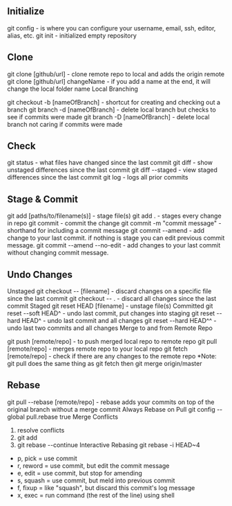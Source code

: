 ## Initialize
git config - is where you can configure your username, email, ssh, editor, alias, etc.
git init - initialized empty repository

## Clone
git clone [github/url] - clone remote repo to local and adds the origin remote
git clone [github/url] changeName - if you add a name at the end, it will change the local folder name
Local Branching

git checkout -b [nameOfBranch] - shortcut for creating and checking out a branch
git branch -d [nameOfBranch] - delete local branch but checks to see if commits were made
git branch -D [nameOfBranch] - delete local branch not caring if commits were made

## Check
git status - what files have changed since the last commit
git diff - show unstaged differences since the last commit
git diff --staged - view staged differences since the last commit
git log - logs all prior commits

## Stage & Commit
git add [paths/to/filename(s)] - stage file(s)
git add . - stages every change in repo
git commit - commit the change
git commit -m "commit message" - shorthand for including a commit message
git commit --amend - add change to your last commit. if nothing is stage you can edit previous commit message.
git commit --amend --no-edit - add changes to your last commit without changing commit message.

## Undo Changes
Unstaged
git checkout -- [filename] - discard changes on a specific file since the last commit
git checkout -- . - discard all changes since the last commit
Staged
git reset HEAD [filename] - unstage file(s)
Committed
git reset --soft HEAD^ - undo last commit, put changes into staging
git reset --hard HEAD^ - undo last commit and all changes
git reset --hard HEAD^^ - undo last two commits and all changes
Merge to and from Remote Repo

git push [remote/repo] - to push merged local repo to remote repo
git pull [remote/repo] - merges remote repo to your local repo
git fetch [remote/repo] - check if there are any changes to the remote repo
*Note: git pull does the same thing as git fetch then git merge origin/master

## Rebase
git pull --rebase [remote/repo] - rebase adds your commits on top of the original branch without a merge commit
Always Rebase on Pull
git config --global pull.rebase true
Merge Conflicts
1. resolve conflicts
2. git add
3. git rebase --continue
Interactive Rebasing
git rebase -i HEAD~4
* p, pick = use commit
* r, reword = use commit, but edit the commit message
* e, edit = use commit, but stop for amending
* s, squash = use commit, but meld into previous commit
* f, fixup = like "squash", but discard this commit's log message
* x, exec = run command (the rest of the line) using shell